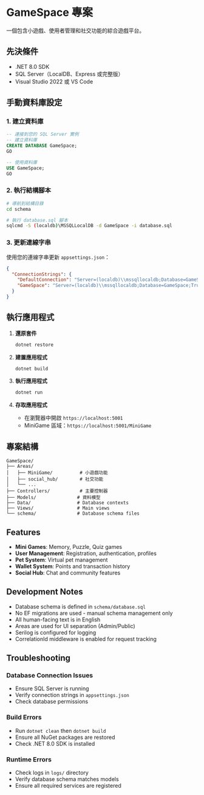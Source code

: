 # GameSpace 專案

一個包含小遊戲、使用者管理和社交功能的綜合遊戲平台。

## 先決條件

- .NET 8.0 SDK
- SQL Server（LocalDB、Express 或完整版）
- Visual Studio 2022 或 VS Code

## 手動資料庫設定

### 1. 建立資料庫

```sql
-- 連接到您的 SQL Server 實例
-- 建立資料庫
CREATE DATABASE GameSpace;
GO

-- 使用資料庫
USE GameSpace;
GO
```

### 2. 執行結構腳本

```bash
# 導航到結構目錄
cd schema

# 執行 database.sql 腳本
sqlcmd -S (localdb)\MSSQLLocalDB -d GameSpace -i database.sql
```

### 3. 更新連線字串

使用您的連線字串更新 `appsettings.json`：

```json
{
  "ConnectionStrings": {
    "DefaultConnection": "Server=(localdb)\\mssqllocaldb;Database=GameSpace_Identity;Trusted_Connection=true;MultipleActiveResultSets=true",
    "GameSpace": "Server=(localdb)\\mssqllocaldb;Database=GameSpace;Trusted_Connection=true;MultipleActiveResultSets=true"
  }
}
```

## 執行應用程式

1. **還原套件**
   ```bash
   dotnet restore
   ```

2. **建置應用程式**
   ```bash
   dotnet build
   ```

3. **執行應用程式**
   ```bash
   dotnet run
   ```

4. **存取應用程式**
   - 在瀏覽器中開啟 `https://localhost:5001`
   - MiniGame 區域：`https://localhost:5001/MiniGame`

## 專案結構

```
GameSpace/
├── Areas/
│   ├── MiniGame/          # 小遊戲功能
│   ├── social_hub/        # 社交功能
│   └── ...
├── Controllers/           # 主要控制器
├── Models/               # 資料模型
├── Data/                 # Database contexts
├── Views/                # Main views
└── schema/               # Database schema files
```

## Features

- **Mini Games**: Memory, Puzzle, Quiz games
- **User Management**: Registration, authentication, profiles
- **Pet System**: Virtual pet management
- **Wallet System**: Points and transaction history
- **Social Hub**: Chat and community features

## Development Notes

- Database schema is defined in `schema/database.sql`
- No EF migrations are used - manual schema management only
- All human-facing text is in English
- Areas are used for UI separation (Admin/Public)
- Serilog is configured for logging
- CorrelationId middleware is enabled for request tracking

## Troubleshooting

### Database Connection Issues
- Ensure SQL Server is running
- Verify connection strings in `appsettings.json`
- Check database permissions

### Build Errors
- Run `dotnet clean` then `dotnet build`
- Ensure all NuGet packages are restored
- Check .NET 8.0 SDK is installed

### Runtime Errors
- Check logs in `logs/` directory
- Verify database schema matches models
- Ensure all required services are registered